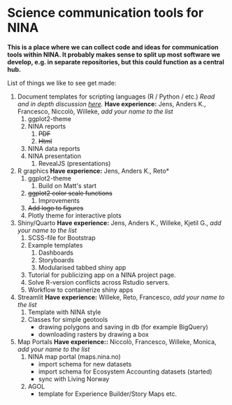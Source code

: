 # Science communication tools for NINA

**This is a place where we can collect code and ideas for communication tools within NINA. It probably makes sense to split up most software we develop, e.g. in separate repositories, but this could function as a central hub.**

List of things we like to see get made:

1. Document templates for scripting languages (R / Python / etc.)
   *Read and in depth discussion [here](./docs/NINA_templates.md).*
    **Have experience:** Jens, Anders K., Francesco, Niccolò, Willeke, *add your name to the list*
    1. ggplot2-theme
    1. NINA reports
        1. ~~PDF~~
        2. ~~Html~~
    2. NINA data reports
    3. NINA presentation
        1. RevealJS (presentations)
2. R graphics
    **Have experience:** Jens, Anders K., Reto*
    1. ggplot2-theme
        1. Build on Matt's start
    2. ~~ggplot2 color scale functions~~
        1. Improvements
    3. ~~Add logo to figures~~
    4. Plotly theme for interactive plots
3.  Shiny/Quarto
    **Have experience:** Jens, Anders K., Willeke, Kjetil G., *add your name to the list*   
    1. SCSS-file for Bootstrap
    2. Example templates
        1. Dashboards
        2. Storyboards
        3. Modularised tabbed shiny app
    3. Tutorial for publicizing app on a NINA project page.
    4. Solve R-version conflicts across Rstudio servers.
    5. Workflow to containerize shiny apps
5. Streamlit
   **Have experience:** Willeke, Reto, Francesco, *add your name to the list*  
    1. Template with NINA style
    2. Classes for simple geotools
       - drawing polygons and saving in db (for example BigQuery)
       - downloading rasters by drawing a box
4. Map Portals
    **Have experience::** Niccolò, Francesco, Willeke, Monica, *add your name to the list*  
   1. NINA map portal (maps.nina.no)
      - import schema for new datasets
      - import schema for Ecosystem Accounting datasets (started)
      - sync with Living Norway 
    2. AGOL
       - template for Experience Builder/Story Maps etc.
    
